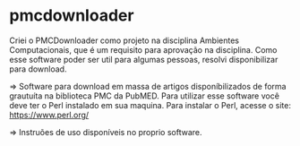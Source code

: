 # pmcdownloader

Criei o PMCDownloader como projeto na disciplina Ambientes Computacionais, que é um requisito para aprovação na disciplina. Como esse software poder ser util para algumas pessoas, resolvi disponibilizar para download.

=> Software para download em massa de artigos disponíbilizados de forma grautuíta na biblioteca PMC da PubMED.
Para utilizar esse software você deve ter o Perl instalado em sua maquina.
Para instalar o Perl, acesse o site: https://www.perl.org/

=> Instruões de uso disponíveis no proprio software.
